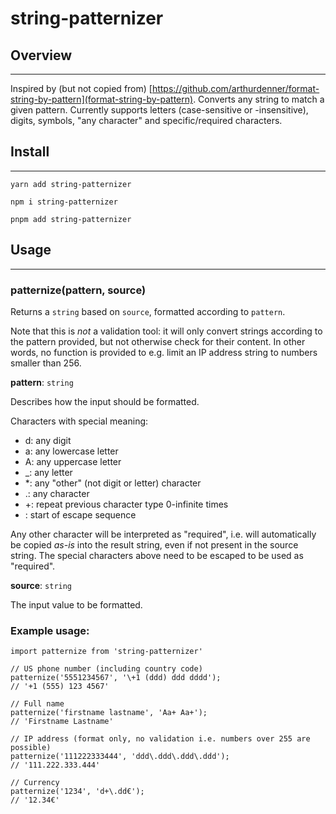 # string-patternizer

## Overview

---

Inspired by (but not copied from) [https://github.com/arthurdenner/format-string-by-pattern](format-string-by-pattern). Converts any string to match a given pattern. Currently supports
letters (case-sensitive or -insensitive), digits, symbols, "any character" and specific/required characters.

## Install

---

    yarn add string-patternizer

    npm i string-patternizer

    pnpm add string-patternizer

## Usage

---

### patternize(pattern, source)

Returns a `string` based on `source`, formatted according to `pattern`.

Note that this is *not* a validation tool: it will only convert strings according to the pattern provided, but not otherwise check for their content.
In other words, no function is provided to e.g. limit an IP address string to numbers smaller than 256.

**pattern**: `string`

Describes how the input should be formatted.

Characters with special meaning:
- d: any digit
- a: any lowercase letter
- A: any uppercase letter
- _: any letter
- *: any "other" (not digit or letter) character
- .: any character
- +: repeat previous character type 0-infinite times
- \: start of escape sequence

Any other character will be interpreted as "required", i.e. will automatically be copied *as-is* into the result string, even if not present in the source string.
The special characters above need to be escaped to be used as "required".

**source**: `string`

The input value to be formatted.

### Example usage:

    import patternize from 'string-patternizer'

    // US phone number (including country code)
    patternize('5551234567', '\+1 (ddd) ddd dddd');
    // '+1 (555) 123 4567'

    // Full name
    patternize('firstname lastname', 'Aa+ Aa+');
    // 'Firstname Lastname'

    // IP address (format only, no validation i.e. numbers over 255 are possible)
    patternize('111222333444', 'ddd\.ddd\.ddd\.ddd');
    // '111.222.333.444'

    // Currency
    patternize('1234', 'd+\.dd€');
    // '12.34€'